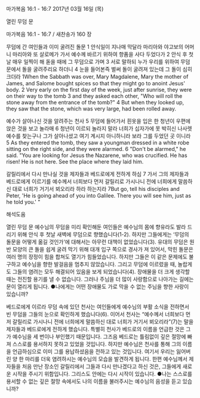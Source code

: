 마가복음 16:1 - 16:7 
2017년 03월 16일 (목)

열린 무덤 문



마가복음 16:1 - 16:7 / 새찬송가 160 장


무덤에 간 여인들과 이미 굴려진 돌문
1 안식일이 지나매 막달라 마리아와 야고보의 어머니 마리아와 또 살로메가 가서 예수께 바르기 위하여 향품을 사다 두었다가 2 안식 후 첫날 매우 일찍이 해 돋을 때에 그 무덤으로 가며 3 서로 말하되 누가 우리를 위하여 무덤 문에서 돌을 굴려주리요 하더니 4 눈을 들어본즉 벌써 돌이 굴려져 있는데 그 돌이 심히 크더라
1When the Sabbath was over, Mary Magdalene, Mary the mother of James, and Salome bought spices so that they might go to anoint Jesus' body. 2 Very early on the first day of the week, just after sunrise, they were on their way to the tomb 3 and they asked each other, "Who will roll the stone away from the entrance of the tomb?" 4 But when they looked up, they saw that the stone, which was very large, had been rolled away.

예수가 살아나신 것을 알려주는 천사
5 무덤에 들어가서 흰옷을 입은 한 청년이 우편에 앉은 것을 보고 놀라매 6 청년이 이르되 놀라지 말라 너희가 십자가에 못 박히신 나사렛 예수를 찾는구나 그가 살아나셨고 여기 계시지 아니하니라 보라 그를 두었던 곳 이니라
5 As they entered the tomb, they saw a youngman dressed in a white robe sitting on the right side, and they were alarmed. 6 "Don't be alarmed," he said. "You are looking for Jesus the Nazarene, who was
crucified. He has risen! He is not here. See the place where they laid him.

갈릴리에서 다시 만나실 것을 제자들과 베드로에게 전하게 하심
7 가서 그의 제자들과 베드로에게 이르기를 예수께서 너희보다 먼저 갈릴리로 가시나니 전에 너희에게 말씀하신 대로 너희가 거기서 뵈오리라 하라 하는지라
7But go, tell his disciples and Peter, 'He is going ahead of you into Galilee. There you will see him, just as he told you.' "

해석도움





열린 무덤 문
예수님의 무덤을 미리 확인해둔 여인들은 예수님의 몸에 향유라도 발라 드리기 위해 안식 후 첫날 새벽에 무덤으로 향했습니다(1-2). 하지만 그들에게는 ‘무덤의 돌문을 어떻게 옮길 것인가’에 대해서는 아무런 대책이 없었습니다(3). 유대의 무덤은 원반 모양의 큰 돌을 쉽게 굴려 막기 위해 대개 입구 쪽으로 경사가 져 있어서, 막힌 돌문은 여러 명의 장정이 힘을 합쳐도 열기가 힘들었습니다. 하지만 그들은 이 같은 문제에도 불구하고 예수님을 향한 발걸음을 멈추지 않았습니다. 그리고 무덤에 이르렀을 때, 놀랍게도 그들의 염려는 모두 해결되어 있음을 보게 되었습니다(4). 장애물을 더 크게 생각할 때는 전진할 용기를 낼 수 없습니다. 그러나 주님을 더 많이 사랑함으로 나아가는 길에는 문이 열리게 됩니다.
●나에게는 어떤 장애물도 가로 막을 수 없는 주님을 향한 사랑이 있습니까?

베드로에게 이르라
무덤 속에 있던 천사는 여인들에게 예수님의 부활 소식을 전하면서 빈 무덤을 그들의 눈으로 확인하게 했습니다(6). 이어서 천사는 “예수께서 너희보다 먼저 갈릴리로 가시나니 전에 너희에게 말씀하신 대로 너희가 거기서 뵈오리라”(7)는 말을 제자들과 베드로에게 전하게 했습니다. 특별히 천사가 베드로의 이름을 언급한 것은 그가 예수님을 세 번이나 부인했기 때문입니다. 그즈음 베드로는 틀림없이 깊은 절망에 빠져 스스로를 용서하지 못하고 있었을 것입니다. 하지만 예수님은 천사를 통해 그의 이름을 언급하심으로 이미 그를 용납하셨음을 전하고 있는 것입니다. 여기서 우리는 잃어버린 양 한 마리를 더욱 염려하시는 예수님의 모습을 발견하게 됩니다. 한편 예수님께서 제자들을 처음 만난 장소인 갈릴리에서 그들과 다시 만나겠다고 하신 것은, 그들에게 새로운 시작을 주시기 위함입니다. 그리스도 안에는 다시 시작이 있습니다.
●나는 스스로를 용서할 수 없는 깊은 절망 속에서도 나의 이름을 불러주시는 예수님의 음성을 듣고 있습니까?